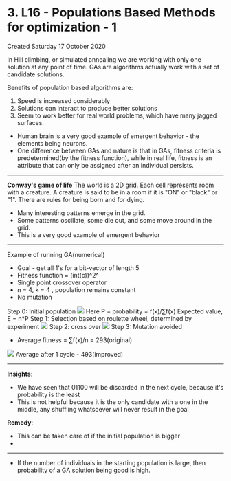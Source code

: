 # 3. L16 - Populations Based Methods for optimization - 1
Created Saturday 17 October 2020

In Hill climbing, or simulated annealing we are working with only one solution at any point of time. GAs are algorithms actually work with a set of candidate solutions.

Benefits of population based algorithms are:

1. Speed is increased considerably
2. Solutions can interact to produce better solutions
3. Seem to work better for real world problems, which have many jagged surfaces.



* Human brain is a very good example of emergent behavior - the elements being neurons.
* One difference between GAs and nature is that in GAs, fitness criteria is predetermined(by the fitness function), while in real life, fitness is an attribute that can only be assigned after an individual persists.


*****

**Conway's game of life**
The world is a 2D grid. Each cell represents room with a creature. A creature is said to be in a room if it is "ON" or "black" or "1". There are rules for being born and for dying.

* Many interesting patterns emerge in the grid.
* Some patterns oscillate, some die out, and some move around in the grid.
* This is a very good example of emergent behavior



*****

Example of running GA(numerical)

* Goal - get all 1's for a bit-vector of length 5
* Fitness function = (int(c))^2^
* Single point crossover operator
* n = 4, k = 4 , population remains constant
* No mutation


Step 0: Initial population
![](./3._L16_-_Populations_Based_Methods_for_optimization_-_1/pasted_image.png)
Here P = probability = f(x)/∑f(x)
Expected value, E = n*P
Step 1: Selection based on roulette wheel, determined by experiment
![](./3._L16_-_Populations_Based_Methods_for_optimization_-_1/pasted_image001.png)
Step 2: cross over
![](./3._L16_-_Populations_Based_Methods_for_optimization_-_1/pasted_image002.png)
Step 3: Mutation avoided

* Average fitness = ∑f(x)/n = 293(original)

![](./3._L16_-_Populations_Based_Methods_for_optimization_-_1/pasted_image003.png)
Average after 1 cycle - 493(improved)

*****

**Insights**:

* We have seen that 01100 will be discarded in the next cycle, because it's probability is the least
* This is not helpful because it is the only candidate with a one in the middle, any shuffling whatsoever will never result in the goal


**Remedy**:

* This can be taken care of if the initial population is bigger
* 



*****


* If the number of individuals in the starting population is large, then probability of a GA solution being good is high.


